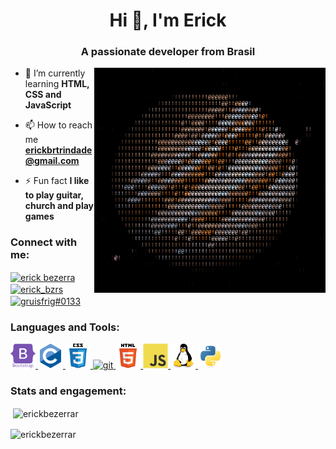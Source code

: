 <h1 align="center">Hi 👋, I'm Erick</h1>
<h3 align="center">A passionate developer from Brasil</h3>

<a ><img align="right" src="https://github.com/ErickBezerrar/ErickBezerrar/blob/main/tumblr_of7j83IBkS1vi4eyho1_500.webp" alt="erick bezerra" height="360" width="370"/></a>

- 🌱 I’m currently learning **HTML, CSS and JavaScript**

- 📫 How to reach me **erickbrtrindade@gmail.com** 

- ⚡ Fun fact **I like to play guitar, church and play games**

<h3 align="left">Connect with me:</h3>
<p align="left">
<a href="https://linkedin.com/in/erick bezerra" target="blank"><img align="center" src="https://raw.githubusercontent.com/rahuldkjain/github-profile-readme-generator/master/src/images/icons/Social/linked-in-alt.svg" alt="erick bezerra" height="30" width="40" /></a>
<a href="https://instagram.com/erick_bzrs" target="blank"><img align="center" src="https://raw.githubusercontent.com/rahuldkjain/github-profile-readme-generator/master/src/images/icons/Social/instagram.svg" alt="erick_bzrs" height="30" width="40" /></a>
<a href="https://discord.gg/gruisfrig#0133" target="blank"><img align="center" src="https://raw.githubusercontent.com/rahuldkjain/github-profile-readme-generator/master/src/images/icons/Social/discord.svg" alt="gruisfrig#0133" height="30" width="40" /></a>
</p>

<h3 align="left">Languages and Tools:</h3>
<p align="left"> <a href="https://getbootstrap.com" target="_blank" rel="noreferrer"> <img src="https://raw.githubusercontent.com/devicons/devicon/master/icons/bootstrap/bootstrap-plain-wordmark.svg" alt="bootstrap" width="40" height="40"/> </a> <a href="https://www.cprogramming.com/" target="_blank" rel="noreferrer"> <img src="https://raw.githubusercontent.com/devicons/devicon/master/icons/c/c-original.svg" alt="c" width="40" height="40"/> </a> <a href="https://www.w3schools.com/css/" target="_blank" rel="noreferrer"> <img src="https://raw.githubusercontent.com/devicons/devicon/master/icons/css3/css3-original-wordmark.svg" alt="css3" width="40" height="40"/> </a> <a href="https://git-scm.com/" target="_blank" rel="noreferrer"> <img src="https://www.vectorlogo.zone/logos/git-scm/git-scm-icon.svg" alt="git" width="40" height="40"/> </a> <a href="https://www.w3.org/html/" target="_blank" rel="noreferrer"> <img src="https://raw.githubusercontent.com/devicons/devicon/master/icons/html5/html5-original-wordmark.svg" alt="html5" width="40" height="40"/> </a> <a href="https://developer.mozilla.org/en-US/docs/Web/JavaScript" target="_blank" rel="noreferrer"> <img src="https://raw.githubusercontent.com/devicons/devicon/master/icons/javascript/javascript-original.svg" alt="javascript" width="40" height="40"/> </a> <a href="https://www.linux.org/" target="_blank" rel="noreferrer"> <img src="https://raw.githubusercontent.com/devicons/devicon/master/icons/linux/linux-original.svg" alt="linux" width="40" height="40"/> </a> <a href="https://www.python.org" target="_blank" rel="noreferrer"> <img src="https://raw.githubusercontent.com/devicons/devicon/master/icons/python/python-original.svg" alt="python" width="40" height="40"/> </a> </p>

<h3 align="left">Stats and engagement:</h3>
<div I'm graduating at Systems Information from UFRN in Brasil. From zero of knowledge, I studied to improve and I'm improving day a day. Nowadays I know things about programming. I like to learn different programming languages and work at team with other pacient people.</div>
<p>&nbsp;<img align="center" src="https://github-readme-stats.vercel.app/api?username=erickbezerrar&show_icons=true&locale=en" alt="erickbezerrar" /></p>
<p><img align="center" src="https://github-readme-stats.vercel.app/api/top-langs?username=erickbezerrar&show_icons=true&locale=en&layout=compact" alt="erickbezerrar" /></p>
